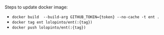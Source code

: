 Steps to update docker image:

* `docker build  --build-arg GITHUB_TOKEN={token} --no-cache -t ent .`
* `docker tag ent lolopinto/ent(:{tag})`
* `docker push lolopinto/ent(:{tag})`
